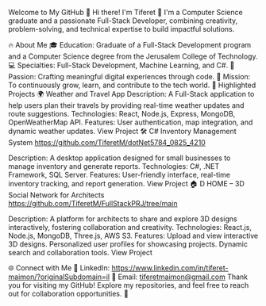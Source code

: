 Welcome to My GitHub 🌟
Hi there! I'm Tiferet 👋
I'm a Computer Science graduate and a passionate Full-Stack Developer, combining creativity, problem-solving, and technical expertise to build impactful solutions.

🔥 About Me
🎓 Education: Graduate of a Full-Stack Development program and a Computer Science degree from the Jerusalem College of Technology.
💻 Specialties: Full-Stack Development, Machine Learning, and C#.
🌟 Passion: Crafting meaningful digital experiences through code.
🚀 Mission: To continuously grow, learn, and contribute to the tech world.
📂 Highlighted Projects
🌍 Weather and Travel App
Description: A Full-Stack application to help users plan their travels by providing real-time weather updates and route suggestions.
Technologies: React, Node.js, Express, MongoDB, OpenWeatherMap API.
Features: User authentication, map integration, and dynamic weather updates.
View Project
🛠️ C# Inventory Management System
https://github.com/TiferetM/dotNet5784_0825_4210

Description: A desktop application designed for small businesses to manage inventory and generate reports.
Technologies: C#, .NET Framework, SQL Server.
Features: User-friendly interface, real-time inventory tracking, and report generation.
View Project
🏠 D HOME – 3D Social Network for Architects
https://github.com/TiferetM/FullStackPRJ/tree/main

Description: A platform for architects to share and explore 3D designs interactively, fostering collaboration and creativity.
Technologies: React.js, Node.js, MongoDB, Three.js, AWS S3.
Features:
Upload and view interactive 3D designs.
Personalized user profiles for showcasing projects.
Dynamic search and collaboration tools.
View Project


🌐 Connect with Me
💼 LinkedIn: https://www.linkedin.com/in/tiferet-maimon/?originalSubdomain=il
📧 Email: tiferetmaimon@gmail.com
Thank you for visiting my GitHub! Explore my repositories, and feel free to reach out for collaboration opportunities. 🚀
